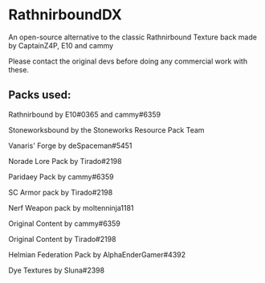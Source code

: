 # RathnirboundDX

An open-source alternative to the classic Rathnirbound Texture back made by CaptainZ4P, E10 and cammy

Please contact the original devs before doing any commercial work with these.



## Packs used:
Rathnirbound by E10#0365 and cammy#6359

Stoneworksbound by the Stoneworks Resource Pack Team

Vanaris' Forge by deSpaceman#5451

Norade Lore Pack by Tirado#2198

Paridaey Pack by cammy#6359

SC Armor pack by Tirado#2198

Nerf Weapon pack by moltenninja1181

Original Content by cammy#6359

Original Content by Tirado#2198

Helmian Federation Pack by AlphaEnderGamer#4392

Dye Textures by Sluna#2398
